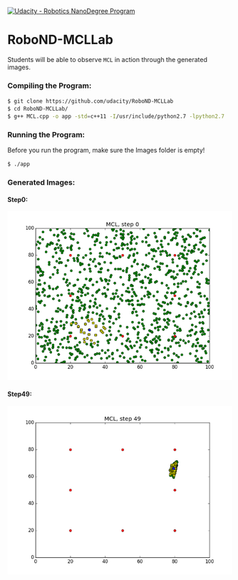 [![Udacity - Robotics NanoDegree Program](https://s3-us-west-1.amazonaws.com/udacity-robotics/Extra+Images/RoboND_flag.png)](https://www.udacity.com/robotics)

# RoboND-MCLLab
Students will be able to observe `MCL` in action through the generated images. 

### Compiling the Program:
```sh
$ git clone https://github.com/udacity/RoboND-MCLLab
$ cd RoboND-MCLLab/
$ g++ MCL.cpp -o app -std=c++11 -I/usr/include/python2.7 -lpython2.7
```

### Running the Program:
Before you run the program, make sure the Images folder is empty!
```sh
$ ./app
```

### Generated Images:
#### Step0:
![alt text](Images/Step0.png)
#### Step49:
![alt text](Images/Step49.png)

